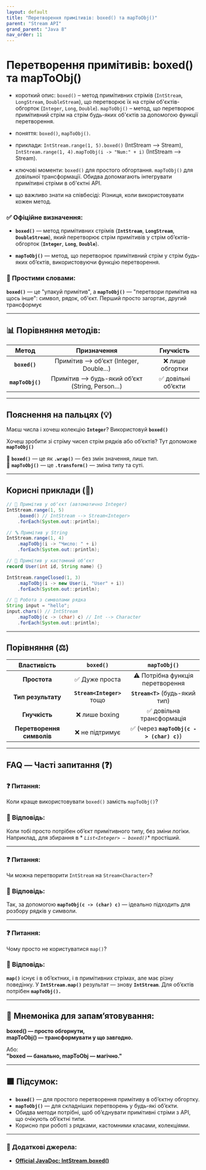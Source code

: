 ```yaml
---
layout: default
title: "Перетворення примітивів: boxed() та mapToObj()"
parent: "Stream API"
grand_parent: "Java 8"
nav_order: 11
---
```


# Перетворення примітивів: boxed() та mapToObj()

* короткий опис: `boxed()` – метод примітивних стрімів (`IntStream`, `LongStream`, `DoubleStream`), що перетворює їх на стрім об'єктів-обгорток (`Integer`, `Long`, `Double`). `mapToObj()` – метод, що перетворює примітивний стрім на стрім будь-яких об'єктів за допомогою функції перетворення.

* поняття: `boxed()`, `mapToObj()`.

* приклади: `IntStream.range(1, 5).boxed()` (IntStream --> Stream<Integer>), `IntStream.range(1, 4).mapToObj(i -> "Num:" + i)` (IntStream --> Stream<String>).

* ключові моменти: `boxed()` для простого обгортання. `mapToObj()` для довільної трансформації. Обидва допомагають інтегрувати примітивні стріми в об'єктні API.

* що важливо знати на співбесіді: Різниця, коли використовувати кожен метод.

### **✅ Офіційне визначення:**

* **`boxed()`** — метод примітивних стрімів (**`IntStream`**, **`LongStream`**, **`DoubleStream`**), який перетворює стрім примітивів у стрім об’єктів-обгорток (**`Integer`**, **`Long`**, **`Double`**).

* **`mapToObj()`** — метод, що перетворює примітивний стрім у стрім будь-яких об’єктів, використовуючи функцію перетворення.

### **🧠 Простими словами:**

**`boxed()`** — це "упакуй примітив", а **`mapToObj()`** — "перетвори примітив на щось інше": символ, рядок, об'єкт. Перший просто загортає, другий трансформує

---

## 📊 **Порівняння методів:**

|      Метод       |                  Призначення                  |     Гнучкість      |
|:----------------:|:---------------------------------------------:|:------------------:|
|  **`boxed()`**   |    Примітив --> обʼєкт (Integer, Double...)     |  ❌ лише обгортки   |
| **`mapToObj()`** | Примітив --> будь-який обʼєкт (String, Person…) | ✅ довільні обʼєкти |

---

## **Пояснення на пальцях (💡)**

Маєш числа і хочеш колекцію **`Integer`**? Використовуй **`boxed()`**  

Хочеш зробити зі стріму чисел стрім рядків або обʼєктів? Тут допоможе **`mapToObj()`**

🔧 **`boxed()`** — це як **`.wrap()`** — без змін значення, лише тип.  
🔧 **`mapToObj()`** — це **`.transform()`** — зміна типу та суті.

---

## **Корисні приклади (🧪)**

```java
// 🔁 Примітив у обʼєкт (автоматично Integer)
IntStream.range(1, 5)
    .boxed() // IntStream --> Stream<Integer>
    .forEach(System.out::println);
```

```java
// 🔤 Примітив у String
IntStream.range(1, 4)
    .mapToObj(i -> "Число: " + i)
    .forEach(System.out::println);
```

```java
// 👤 Примітив у кастомний обʼєкт
record User(int id, String name) {}

IntStream.rangeClosed(1, 3)
    .mapToObj(i -> new User(i, "User" + i))
    .forEach(System.out::println);
```

```java
// 🧬 Робота з символами рядка
String input = "hello";
input.chars() // IntStream
    .mapToObj(c -> (char) c) // Int --> Character
    .forEach(System.out::println);
```

---

## **Порівняння (⚖️)**

|        Властивість        |         `boxed()`          |              `mapToObj()`               |
|:-------------------------:|:--------------------------:|:---------------------------------------:|
|       **Простота**        |       ✅ Дуже проста        |    ⚠️ Потрібна функція перетворення     |
|    **Тип результату**     | **`Stream<Integer>`** тощо |     **`Stream<T>`** (будь-який тип)     |
|       **Гнучкість**       |       ❌ лише boxing        |        ✅ довільна трансформація         |
| **Перетворення символів** |       ❌ не підтримує       | ✅ (через **`mapToObj(c -> (char) c)`**) |

---

## **FAQ — Часті запитання (❓)**

### **❓ Питання:**

 Коли краще використовувати `boxed()` замість `mapToObj()`?

### **💬 Відповідь:**

Коли тобі просто потрібен обʼєкт примітивного типу, без зміни логіки. Наприклад, для збирання в *
*`List<Integer> — boxed()`** простіший.

---

### **❓ Питання:**

 Чи можна перетворити `IntStream` на `Stream<Character>`?

### **💬 Відповідь:**

Так, за допомогою **`mapToObj(c -> (char) c)`** — ідеально підходить для розбору рядків у символи.

---

### **❓ Питання:**

 Чому просто не користуватися `map()`?

### **💬 Відповідь:**

**`map()`** існує і в обʼєктних, і в примітивних стрімах, але має різну поведінку. У **`IntStream.map()`** результат —
знову **`IntStream`**. Для обʼєктів потрібен **`mapToObj().`**

---

## **🧠 Мнемоніка для запам’ятовування:**

**boxed() — просто обгорнути,**  
**mapToObj() — трансформувати у що завгодно.**

Або:  
**"boxed — банально, mapToObj — магічно."**

---

## **🟩 Підсумок:**

* **`boxed()`** — для простого перетворення примітиву в обʼєктну обгортку.
* **`mapToObj()`** — для складніших перетворень у будь-які обʼєкти.
* Обидва методи потрібні, щоб обʼєднувати примітивні стріми з API, що очікують обʼєктні типи.
* Корисно при роботі з рядками, кастомними класами, колекціями.

---

### **🔗 Додаткові джерела:**

* [**Official JavaDoc: IntStream.boxed()**](https://docs.oracle.com/javase/8/docs/api/java/util/stream/IntStream.html#boxed--)
